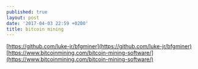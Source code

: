 ```yaml
---
published: true
layout: post
date: '2017-04-03 22:59 +0200'
title: bitcoin mining
---
```

[https://github.com/luke-jr/bfgminer](https://github.com/luke-jr/bfgminer)  
[https://www.bitcoinmining.com/bitcoin-mining-software/](https://www.bitcoinmining.com/bitcoin-mining-software/)
